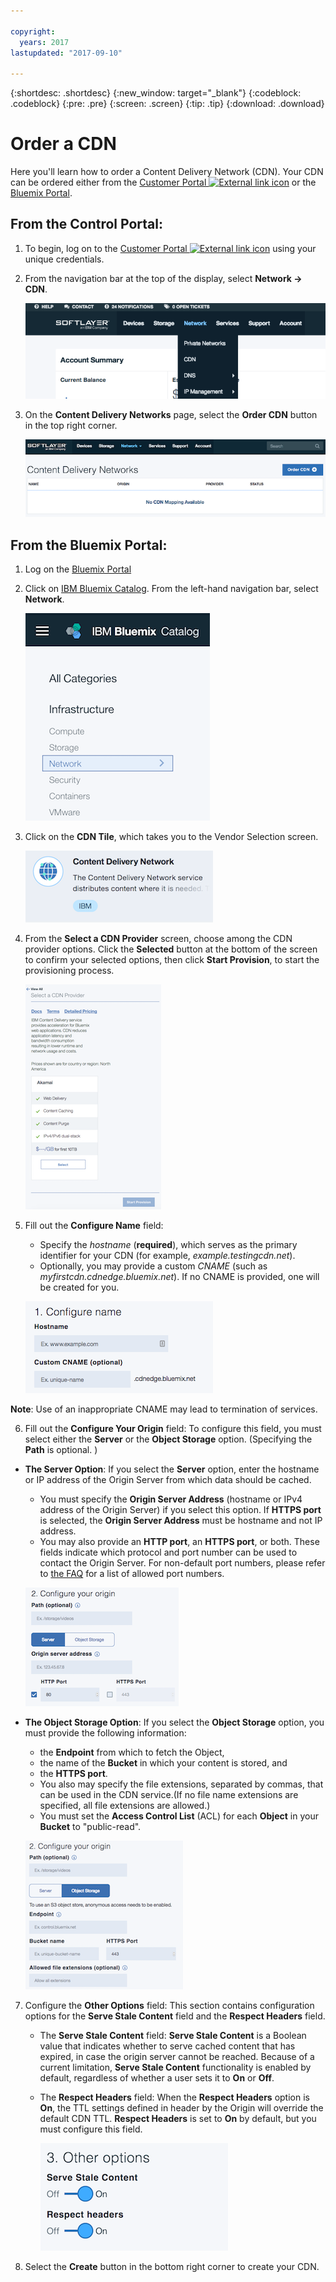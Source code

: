 ```yaml
---

copyright:
  years: 2017
lastupdated: "2017-09-10"

---
```


{:shortdesc: .shortdesc}
{:new_window: target="_blank"}
{:codeblock: .codeblock}
{:pre: .pre}
{:screen: .screen}
{:tip: .tip}
{:download: .download}

# Order a CDN

Here you'll learn how to order a Content Delivery Network (CDN). Your CDN can be ordered either from the [Customer Portal ![External link icon](../../icons/launch-glyph.svg "External link icon")](https://control.softlayer.com/) or the [Bluemix Portal](https://www.ibm.com/cloud-computing/bluemix/).

## From the Control Portal:

1. To begin, log on to the [Customer Portal ![External link icon](../../icons/launch-glyph.svg "External link icon")](https://control.softlayer.com/) using your unique credentials.

2. From the navigation bar at the top of the display, select **Network -> CDN**.

   ![Network menu options](images/network-cdn.png)

3. On the **Content Delivery Networks** page, select the **Order CDN** button in the top right corner.

	![Select order CDN](images/order-cdn-button.png)

## From the Bluemix Portal:

1. Log on the [Bluemix Portal](https://www.ibm.com/cloud-computing/bluemix/)

2. Click on [IBM Bluemix Catalog](https://console.bluemix.net/catalog/). From the left-hand navigation bar, select **Network**.

   ![Bluemix CDN Navigation](images/bluemix_navigation.png)

3. Click on the **CDN Tile**, which takes you to the Vendor Selection screen.

   ![Bluemix CDN Icon](images/bluemix_tile.png)

4. From the **Select a CDN Provider** screen, choose among the CDN provider options. Click the **Selected** button at the bottom of the screen to confirm your selected options, then click **Start Provision**, to start the provisioning process.

	![Select CDN provider](images/newReducedSizeVendorSelectAndProvision.png)
	
5. Fill out the **Configure Name** field: 
      * Specify the _hostname_ (**required**), which serves as the primary identifier for your CDN (for example, _example.testingcdn.net_).
      * Optionally, you may provide a custom _CNAME_ (such as _myfirstcdn.cdnedge.bluemix.net_). If no CNAME is provided, one will be created for you. <validation information to be included here>
      
      ![Configure Name](images/configure-hostname-cname.png)

**Note**: Use of an inappropriate CNAME may lead to termination of services. 

6. Fill out the **Configure Your Origin** field: To configure this field, you must select either the **Server** or the **Object Storage** option. (Specifying the **Path** is optional. <validation information>)
		
  * **The Server Option**: If you select the **Server** option, enter the hostname or IP address of the Origin Server from which data should be cached. 
      * You must specify the **Origin Server Address** (hostname or IPv4 address of the Origin Server) if you select this option. If **HTTPS port** is selected, the **Origin Server Address** must be hostname and not IP address.
      * You may also provide an **HTTP port**, an **HTTPS port**, or both. These fields indicate which protocol and port number can be used to contact the Origin Server. For non-default port numbers, please refer to [the FAQ](faq.md) for a list of allowed port numbers.

	   ![Configure origin server](images/new-configure-origin-server.png)
		
  * **The Object Storage Option**: If you select the **Object Storage** option, you must provide the following information:
      * the **Endpoint** from which to fetch the Object,
      * the name of the **Bucket** in which your content is stored, and
      * the **HTTPS port**.
      * You also may specify the file extensions, separated by commas, that can be used in the CDN service.(If no file name extensions are specified, all file extensions are allowed.)
      * You must set the **Access Control List** (ACL) for each **Object** in your **Bucket** to "public-read".
		
	   ![Configure object storage](images/new-configure-origin-object-storage.png)

7. Configure the **Other Options** field: This section contains configuration options for the **Serve Stale Content** field and the **Respect Headers** field.
    
     * The **Serve Stale Content** field: **Serve Stale Content** is a Boolean value that indicates whether to serve cached content that has expired, in case the origin server cannot be reached. Because of a current limitation, **Serve Stale Content** functionality is enabled by default, regardless of whether a user sets it to **On** or **Off**.
     * The **Respect Headers** field: When the **Respect Headers** option is **On**, the TTL settings defined in header by the Origin will override the default CDN TTL. **Respect Headers** is set to **On** by default, but you must configure this field.

		![Other options](images/other-options.png)
		
8. Select the **Create** button in the bottom right corner to create your CDN.
